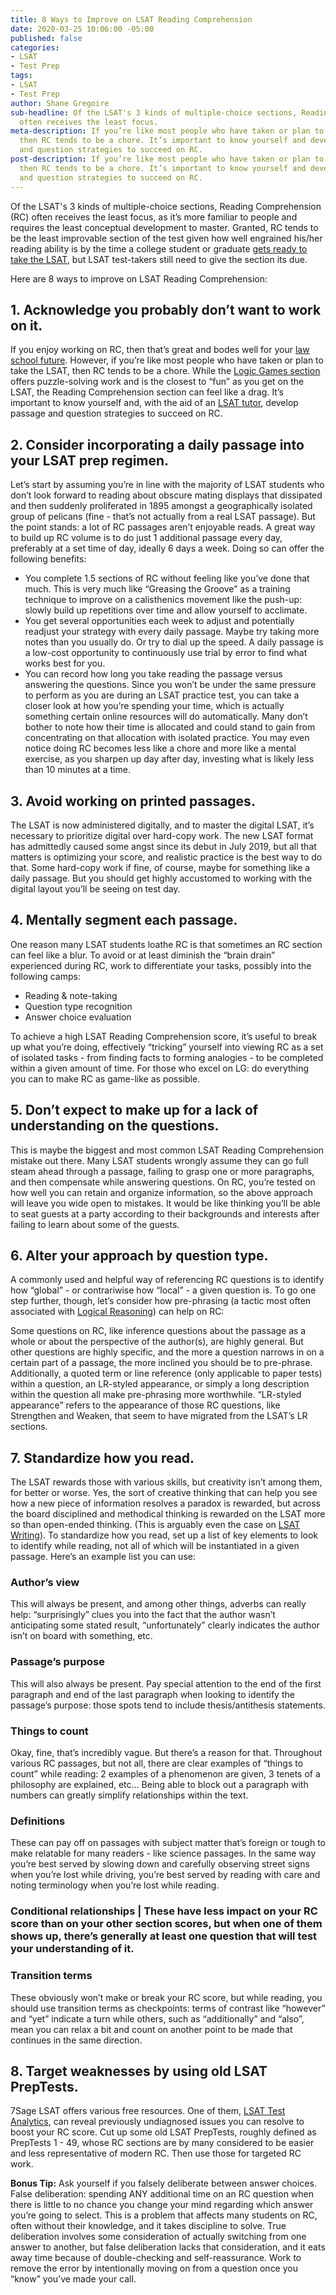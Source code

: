 ```yaml
---
title: 8 Ways to Improve on LSAT Reading Comprehension
date: 2020-03-25 10:06:00 -05:00
published: false
categories:
- LSAT
- Test Prep
tags:
- LSAT
- Test Prep
author: Shane Gregoire
sub-headline: Of the LSAT's 3 kinds of multiple-choice sections, Reading Comprehension
  often receives the least focus.
meta-description: If you’re like most people who have taken or plan to take the LSAT,
  then RC tends to be a chore. It’s important to know yourself and develop passage
  and question strategies to succeed on RC.
post-description: If you’re like most people who have taken or plan to take the LSAT,
  then RC tends to be a chore. It’s important to know yourself and develop passage
  and question strategies to succeed on RC.
---
```


Of the LSAT's 3 kinds of multiple-choice sections, Reading Comprehension (RC) often receives the least focus, as it’s more familiar to people and requires the least conceptual development to master. Granted, RC tends to be the least improvable section of the test given how well engrained his/her reading ability is by the time a college student or graduate [gets ready to take the LSAT](https://www.wyzant.com/blog/how-to-study-for-the-lsat/), but LSAT test-takers still need to give the section its due.

Here are 8 ways to improve on LSAT Reading Comprehension:

## 1. Acknowledge you probably don’t want to work on it.

If you enjoy working on RC, then that’s great and bodes well for your [law school future](https://www.wyzant.com/law_tutors.aspx). However, if you’re like most people who have taken or plan to take the LSAT, then RC tends to be a chore. While the [Logic Games section](https://www.wyzant.com/blog/lsat-logic-games/) offers puzzle-solving work and is the closest to “fun” as you get on the LSAT, the Reading Comprehension section can feel like a drag. It’s important to know yourself and, with the aid of an [LSAT tutor](https://www.wyzant.com/LSAT_tutors.aspx), develop passage and question strategies to succeed on RC.

## 2. Consider incorporating a daily passage into your LSAT prep regimen.
Let’s start by assuming you’re in line with the majority of LSAT students who don’t look forward to reading about obscure mating displays that dissipated and then suddenly proliferated in 1895 amongst a geographically isolated group of pelicans (fine - that’s not actually from a real LSAT passage). But the point stands: a lot of RC passages aren’t enjoyable reads. A great way to build up RC volume is to do just 1 additional passage every day, preferably at a set time of day, ideally 6 days a week. Doing so can offer the following benefits:

* You complete 1.5 sections of RC without feeling like you’ve done that much. This is very much like “Greasing the Groove” as a training technique to improve on a calisthenics movement like the push-up: slowly build up repetitions over time and allow yourself to acclimate.
* You get several opportunities each week to adjust and potentially readjust your strategy with every daily passage. Maybe try taking more notes than you usually do. Or try to dial up the speed. A daily passage is a low-cost opportunity to continuously use trial by error to find what works best for you.
* You can record how long you take reading the passage versus answering the questions. Since you won’t be under the same pressure to perform as you are during an LSAT practice test, you can take a closer look at how you’re spending your time, which is actually something certain online resources will do automatically. Many don’t bother to note how their time is allocated and could stand to gain from concentrating on that allocation with isolated practice.
You may even notice doing RC becomes less like a chore and more like a mental exercise, as you sharpen up day after day, investing what is likely less than 10 minutes at a time.

## 3. Avoid working on printed passages.
The LSAT is now administered digitally, and to master the digital LSAT, it’s necessary to prioritize digital over hard-copy work. The new LSAT format has admittedly caused some angst since its debut in July 2019, but all that matters is optimizing your score, and realistic practice is the best way to do that. Some hard-copy work if fine, of course, maybe for something like a daily passage. But you should get highly accustomed to working with the digital layout you’ll be seeing on test day.

## 4. Mentally segment each passage.
One reason many LSAT students loathe RC is that sometimes an RC section can feel like a blur. To avoid or at least diminish the “brain drain” experienced during RC, work to differentiate your tasks, possibly into the following camps:

* Reading & note-taking
* Question type recognition
* Answer choice evaluation

To achieve a high LSAT Reading Comprehension score, it’s useful to break up what you’re doing, effectively “tricking” yourself into viewing RC as a set of isolated tasks - from finding facts to forming analogies - to be completed within a given amount of time. For those who excel on LG: do everything you can to make RC as game-like as possible.

## 5. Don’t expect to make up for a lack of understanding on the questions.
This is maybe the biggest and most common LSAT Reading Comprehension mistake out there. Many LSAT students wrongly assume they can go full steam ahead through a passage, failing to grasp one or more paragraphs, and then compensate while answering questions. On RC, you’re tested on how well you can retain and organize information, so the above approach will leave you wide open to mistakes. It would be like thinking you’ll be able to seat guests at a party according to their backgrounds and interests after failing to learn about some of the guests.

## 6. Alter your approach by question type.
A commonly used and helpful way of referencing RC questions is to identify how “global” - or contrariwise how “local” - a given question is. To go one step further, though, let’s consider how pre-phrasing (a tactic most often associated with [Logical Reasoning](https://www.wyzant.com/blog/lsat-logical-reasoning/)) can help on RC:

Some questions on RC, like inference questions about the passage as a whole or about the perspective of the author(s), are highly general. But other questions are highly specific, and the more a question narrows in on a certain part of a passage, the more inclined you should be to pre-phrase. Additionally, a quoted term or line reference (only applicable to paper tests) within a question, an LR-styled appearance, or simply a long description within the question all make pre-phrasing more worthwhile. “LR-styled appearance” refers to the appearance of those RC questions, like Strengthen and Weaken, that seem to have migrated from the LSAT’s LR sections.

## 7. Standardize how you read.
The LSAT rewards those with various skills, but creativity isn’t among them, for better or worse. Yes, the sort of creative thinking that can help you see how a new piece of information resolves a paradox is rewarded, but across the board disciplined and methodical thinking is rewarded on the LSAT more so than open-ended thinking. (This is arguably even the case on [LSAT Writing](https://www.wyzant.com/blog/lsat-writing/)). To standardize how you read, set up a list of key elements to look to identify while reading, not all of which will be instantiated in a given passage. Here’s an example list you can use:

### Author’s view
This will always be present, and among other things, adverbs can really help: “surprisingly” clues you into the fact that the author wasn’t anticipating some stated result, “unfortunately” clearly indicates the author isn’t on board with something, etc.

### Passage’s purpose 
This will also always be present. Pay special attention to the end of the first paragraph and end of the last paragraph when looking to identify the passage’s purpose: those spots tend to include thesis/antithesis statements.
### Things to count 
Okay, fine, that’s incredibly vague. But there’s a reason for that. Throughout various RC passages, but not all, there are clear examples of “things to count” while reading: 2 examples of a phenomenon are given, 3 tenets of a philosophy are explained, etc… Being able to block out a paragraph with numbers can greatly simplify relationships within the text.

### Definitions
These can pay off on passages with subject matter that’s foreign or tough to make relatable for many readers - like science passages. In the same way you’re best served by slowing down and carefully observing street signs when you’re lost while driving, you’re best served by reading with care and noting terminology when you’re lost while reading.

### Conditional relationships | These have less impact on your RC score than on your other section scores, but when one of them shows up, there’s generally at least one question that will test your understanding of it.

### Transition terms
These obviously won’t make or break your RC score, but while reading, you should use transition terms as checkpoints: terms of contrast like “however” and “yet” indicate a turn while others, such as “additionally” and “also”, mean you can relax a bit and count on another point to be made that continues in the same direction.

## 8. Target weaknesses by using old LSAT PrepTests.
7Sage LSAT offers various free resources. One of them, [LSAT Test Analytics](https://7sage.com/review-lsat-sections/), can reveal previously undiagnosed issues you can resolve to boost your RC score. Cut up some old LSAT PrepTests, roughly defined as PrepTests 1 - 49, whose RC sections are by many considered to be easier and less representative of modern RC. Then use those for targeted RC work.
 
**Bonus Tip:** Ask yourself if you falsely deliberate between answer choices.
False deliberation: spending ANY additional time on an RC question when there is little to no chance you change your mind regarding which answer you’re going to select. This is a problem that affects many students on RC, often without their knowledge, and it takes discipline to solve. True deliberation involves some consideration of actually switching from one answer to another, but false deliberation lacks that consideration, and it eats away time because of double-checking and self-reassurance. Work to remove the error by intentionally moving on from a question once you “know” you’ve made your call.

